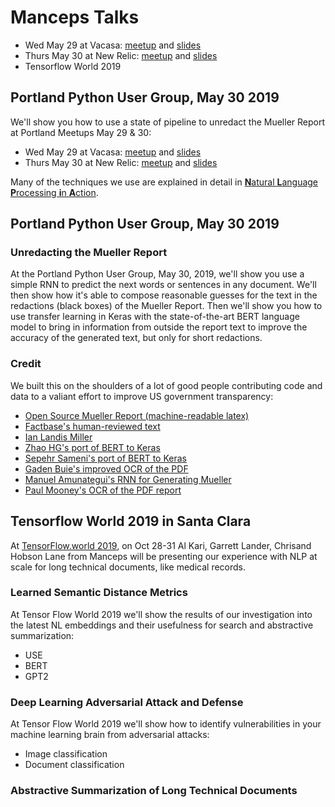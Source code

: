 # Manceps Talks

- Wed May 29 at Vacasa: [meetup](http://bit.ly/tfnw-052919) and [slides](https://github.com/manceps/tfw/tree/master/slides/)
- Thurs May 30 at New Relic: [meetup](https://www.meetup.com/pdxpython/events/gmxlbqyzhbfc) and [slides](slides/)
- Tensorflow World 2019

## Portland Python User Group, May 30 2019

We'll show you how to use a state of pipeline to unredact the Mueller Report at Portland Meetups May 29 & 30:

- Wed May 29 at Vacasa: [meetup](http://bit.ly/tfnw-052919) and [slides](https://github.com/manceps/tfw/tree/master/slides/)
- Thurs May 30 at New Relic: [meetup](https://www.meetup.com/pdxpython/events/gmxlbqyzhbfc) and [slides](slides/)

Many of the techniques we use are explained in detail in [**N**atural **L**anguage **P**rocessing **i**n **A**ction](http://bit.ly/npia-py). 

## Portland Python User Group, May 30 2019

### Unredacting the Mueller Report

At the Portland Python User Group, May 30, 2019, we'll show you use a simple RNN to predict the next words or sentences in any document. We'll then show how it's able to compose reasonable guesses for the text in the redactions (black boxes) of the Mueller Report. Then we'll show you how to use transfer learning in Keras with the state-of-the-art BERT language model to bring in information from outside the report text to improve the accuracy of the generated text, but only for short redactions.

### Credit

We built this on the shoulders of a lot of good people contributing code and data to a valiant effort to improve US government transparency:

- [Open Source Mueller Report (machine-readable latex)](http://opensourcemuellerreport.com/)
- [Factbase's human-reviewed text](https://f2.link/mr-sheet)
- [Ian Landis Miller](https://github.com/iandennismiller/mueller-report)
- [Zhao HG's port of BERT to Keras](https://github.com/CyberZHG/keras-bert)
- [Sepehr Sameni's port of BERT to Keras](https://github.com/Separius/BERT-keras)
- [Gaden Buie's improved OCR of the PDF](https://github.com/totalgood/gadenbuie-mueller-report)
- [Manuel Amunategui's RNN for Generating Mueller](http://www.viralml.com/video-content.html?v=_DexQhQB8uI&Title=Generate%20Robert%20Mueller%20with%20TF%202.0,%20Keras,%20GRU,%20TPU,%20For%20Free%20and%20Under%205%20Minutes)
- [Paul Mooney's OCR of the PDF report](https://www.kaggle.com/paultimothymooney/mueller-report)

## Tensorflow World 2019 in Santa Clara

At [TensorFlow.world 2019](https://conferences.oreilly.com/tensorflow/tf-ca), on Oct 28-31 Al Kari, Garrett Lander, Chrisand Hobson Lane from Manceps will be presenting our experience with NLP at scale for long technical documents, like medical records. 

### Learned Semantic Distance Metrics

At Tensor Flow World 2019 we'll show the results of our investigation into the latest NL embeddings and their usefulness for search and abstractive summarization:

- USE
- BERT
- GPT2

### Deep Learning Adversarial Attack and Defense

At Tensor Flow World 2019 we'll show how to identify vulnerabilities in your machine learning brain from adversarial attacks:

- Image classification
- Document classification

### Abstractive Summarization of Long Technical Documents

